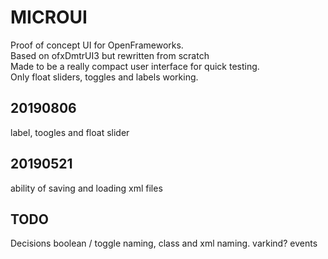 # MICROUI

Proof of concept UI for OpenFrameworks.  
Based on ofxDmtrUI3 but rewritten from scratch  
Made to be a really compact user interface for quick testing.  
Only float sliders, toggles and labels working.  

## 20190806
label, toogles and float slider

## 20190521
ability of saving and loading xml files


## TODO
Decisions
boolean / toggle naming, class and xml naming.
varkind?
events


